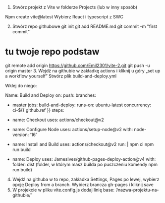 1.	Stwórz projekt z Vite w folderze Projects (lub w inny sposób)

Npm create vite@latest
Wybierz React i typescript z SWC

2.	Stwórz repo githubowe
git init
git add README.md
git commit -m "first commit"
# tu twoje repo podstaw
git remote add origin https://github.com/Emil2301/vite-2.git
git push -u origin master
3.	Wejdź na githubie w zakładkę actions i kliknij u góry „set up a workflow yourself”
Stwórz plik build-and-deploy.yml

Wklej do niego: 

Name: Build and Deploy
on:
	push:
	     branches:
-	master
               jobs:
	build-and-deploy: 
	    runs-on: ubuntu-latest
	    concurrency: ci-${{ github.ref }}
	  steps: 
-	name: Checkout
uses: actions/checkout@v2

-	name: Configure Node
uses: actions/setup-node@v2
with: 
    node-version: ‘16’

-	name: Install and Build
uses: actions/checkout@v2
run:   |
    npm ci
	   npm run build

-	name: Deploy
uses: JamesIves/github-pages-deploy-action@v4
with:
    folder: dist (folder, w którym masz builda po puszczeniu komendy npm run build)
4.	Wejdź na githuba w to repo, zakładka Settings, Pages po lewej, wybierz opcję Deploy from a branch. Wybierz brancza gh-pages i kliknij save
5.	W projekcie w pliku vite.config.js dodaj linię
base: ‘/nazwa-projektu-na-githubie/’


